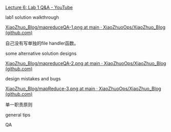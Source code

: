 [Lecture 6: Lab 1 Q&A - YouTube](https://www.youtube.com/watch?v=QkPiiRQmom8)

lab1 solution walkthrough

[XiaoZhuo_Blog/mapreduceQA-1.png at main · XiaoZhuoOps/XiaoZhuo_Blog (github.com)](https://github.com/XiaoZhuoOps/XiaoZhuo_Blog/blob/main/docs/image/mapreduceQA-1.png)

自己没有写单独的file handler函数。

some alternative solution designs

[XiaoZhuo_Blog/mapreduceQA-2.png at main · XiaoZhuoOps/XiaoZhuo_Blog (github.com)](https://github.com/XiaoZhuoOps/XiaoZhuo_Blog/blob/main/docs/image/mapreduceQA-2.png)

design mistakes and bugs

[XiaoZhuo_Blog/mapReduce-3.png at main · XiaoZhuoOps/XiaoZhuo_Blog (github.com)](https://github.com/XiaoZhuoOps/XiaoZhuo_Blog/blob/main/docs/image/mapReduce-3.png)

单一职责原则

general tips

QA